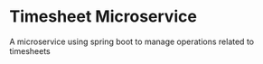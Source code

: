 # Timesheet Microservice
A microservice using spring boot to manage operations related to timesheets
